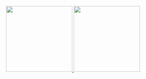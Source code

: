 <div align="center">
  <a href="https://github.com/viniciustacosta">
  <img height="180em" src="https://github-readme-stats.vercel.app/api?username=viniciustacosta&show_icons=true&theme=aura&include_all_commits=true&count_private=true"/>
  <img height="180em" src="https://github-readme-stats.vercel.app/api/top-langs/?username=viniciustacosta&layout=compact&langs_count=7&theme=aura"/>
</div>
